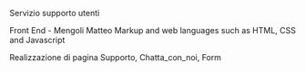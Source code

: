 Servizio supporto utenti

Front End - Mengoli Matteo
Markup and web languages such as HTML, CSS and Javascript

Realizzazione di pagina Supporto, Chatta_con_noi, Form
